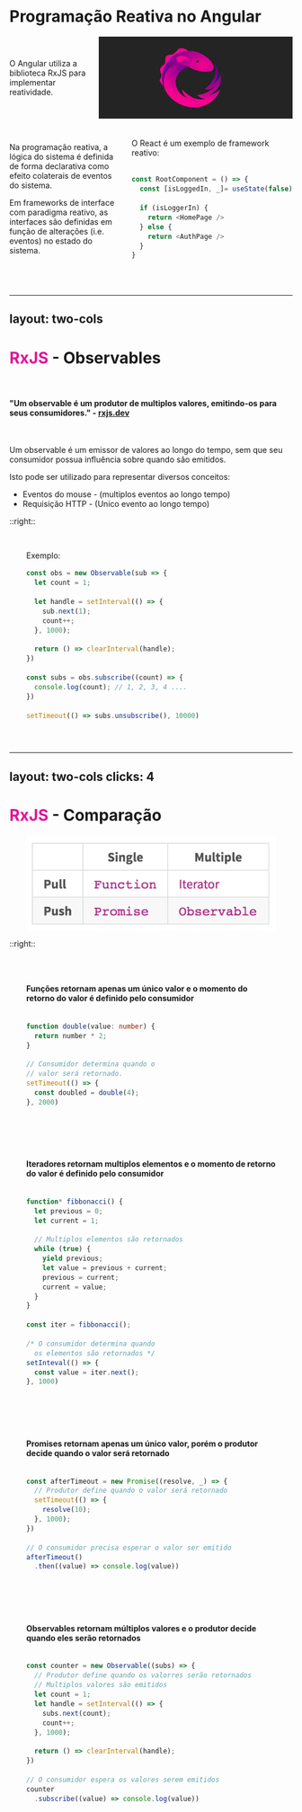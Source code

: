 
# Programação Reativa no Angular

<div class="side-by-side">
<div class="rxjs-text">
O Angular utiliza a biblioteca RxJS para implementar reatividade.
</div>

<img src="imgs/rxjs-logo.jpeg" class="rxjs-logo" />
</div>

<div class="below side-by-side">
<div class="react-description">
Na programação reativa, a lógica do sistema é definida de forma declarativa como efeito colaterais de eventos do sistema.

Em frameworks de interface com paradigma reativo, as interfaces são definidas em função de alterações (i.e. eventos) no estado do sistema.
</div>

<div>
O React <carbon-logo-react color="blue"/> é um exemplo de framework reativo:

```ts

const RootComponent = () => {
  const [isLoggedIn, _]= useState(false)

  if (isLoggerIn) {
    return <HomePage />
  } else {
    return <AuthPage />
  }
}
```
</div>
</div>

<style>
.rxjs-name {
  color: #E11299;
}

.rxjs-text {
  display: flex;
  justify-content: center;
  align-items: center;
  max-width: 500px;
}

.side-by-side {
  display: flex;
  flex-direction: row;
  justify-content: space-evenly;
}

.below {
  height: 300px;
  align-items: center;
}

.react-description {
  max-width: 350px;
  margin-right: 30px;
}
</style>


---
layout: two-cols
---

<h1> 
<span class="rxjs-name">RxJS</span> - Observables
</h1>

<br />

#### "Um observable é um produtor de multiplos valores, emitindo-os para seus consumidores." - [rxjs.dev](https://rxjs.dev/guide/observable)

<br />

Um observable é um emissor de valores ao longo do tempo, sem que seu consumidor possua influência sobre quando são emitidos.

Isto pode ser utilizado para representar diversos conceitos:

- Eventos do mouse - (multiplos eventos ao longo tempo)
- Requisição HTTP - (Unico evento ao longo tempo)

::right::

<div class="right-side" v-click>
Exemplo:

```ts
const obs = new Observable(sub => {
  let count = 1;

  let handle = setInterval(() => {
    sub.next(1);
    count++;
  }, 1000);

  return () => clearInterval(handle);
})

const subs = obs.subscribe((count) => {
  console.log(count); // 1, 2, 3, 4 ....
})

setTimeout(() => subs.unsubscribe(), 10000)
```

</div>

<style>
  h1 .rxjs-name {
    color: #E11299;
  }

.right-side {
  padding: 30px;
  height: 100%;
  display: flex;
  flex-direction: column;
  justify-content: center;
}
</style>

---
layout: two-cols
clicks: 4
---


<h1> 
<span class="rxjs-name">RxJS</span> - Comparação
</h1>


<div class="left-side">

<img src="imgs/rxjs-observable.png" class="cmp-img" />

</div>

::right::

<div class="right-side" v-if="$slidev.nav.clicks === 1">

#### Funções retornam apenas um único valor e o momento do retorno do valor é definido pelo consumidor

```ts
function double(value: number) {
  return number * 2;
}

// Consumidor determina quando o
// valor será retornado.
setTimeout(() => {
  const doubled = double(4);
}, 2000)
```
</div>

<div class="right-side" v-if="$slidev.nav.clicks === 2">

#### Iteradores retornam multiplos elementos e o momento de retorno do valor é definido pelo consumidor

```ts
function* fibbonacci() {
  let previous = 0;
  let current = 1;

  // Multiplos elementos são retornados
  while (true) {
    yield previous;
    let value = previous + current;
    previous = current;
    current = value;
  }
}

const iter = fibbonacci();

/* O consumidor determina quando 
  os elementos são retornados */
setInteval(() => {
  const value = iter.next();
}, 1000)
```
</div>

<div class="right-side" v-if="$slidev.nav.clicks === 3">

#### Promises retornam apenas um único valor, porém o produtor decide quando o valor será retornado

```ts
const afterTimeout = new Promise((resolve, _) => {
  // Produtor define quando o valor será retornado
  setTimeout(() => {
    resolve(10);
  }, 1000);
})

// O consumidor precisa esperar o valor ser emitido
afterTimeout()
  .then((value) => console.log(value))

```
</div>

<div class="right-side" v-if="$slidev.nav.clicks === 4">

#### Observables retornam múltiplos valores e o produtor decide quando eles serão retornados

```ts
const counter = new Observable((subs) => {
  // Produtor define quando os valorres serão retornados
  // Multiplos valores são emitidos
  let count = 1;
  let handle = setInterval(() => {
    subs.next(count);
    count++;
  }, 1000);

  return () => clearInterval(handle);
})

// O consumidor espera os valores serem emitidos
counter
  .subscribe((value) => console.log(value))

```
</div>

<style>
  h1 .rxjs-name {
    color: #E11299;
  }

  .left-side {
    padding: 0 30px;
    height: 90%;
    display: flex;
    flex-direction: column;
    justify-content: center;
  } 

  .right-side {
    height: 100%;
    display: flex;
    flex-direction: column;
    justify-content: space-evenly;
  }
</style>